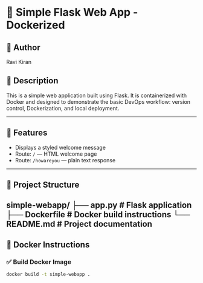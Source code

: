 # 🚀 Simple Flask Web App - Dockerized

## 👤 Author
Ravi Kiran

## 📝 Description
This is a simple web application built using Flask. It is containerized with Docker and designed to demonstrate the basic DevOps workflow: version control, Dockerization, and local deployment.

---

## 🔧 Features
- Displays a styled welcome message
- Route: `/` — HTML welcome page
- Route: `/howareyou` — plain text response

---

## 📂 Project Structure
simple-webapp/
├── app.py            # Flask application
├── Dockerfile        # Docker build instructions
└── README.md         # Project documentation
---

## 🐳 Docker Instructions

### ✅ Build Docker Image
```bash
docker build -t simple-webapp .